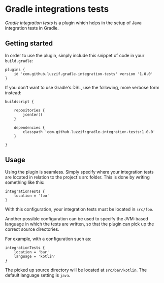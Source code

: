 # Gradle integrations tests

*Gradle integration tests* is a plugin which helps in the 
setup of Java integration tests in Gradle.

## Getting started

In order to use the plugin, simply include this snippet of 
code in your `build.gradle`:

```
plugins {
    id 'com.github.luzzif.gradle-integration-tests' version '1.0.0'
}
```

If you don't want to use Gradle's DSL, use the following, more 
verbose form instead:

```
buildscript {
    
    repositories {
        jcenter()
    }
    
    dependencies {
        classpath 'com.github.luzzif:gradle-integration-tests:1.0.0'
    }

}
```

## Usage

Using the plugin is seamless. Simply specify where your integration 
tests are located in relation to the project's src folder.
This is done by writing something like this:

```
integrationTests {
    location = 'foo'
}
```

With this configuration, your integration tests must be located in `src/foo`.

Another possible configuration can be used to specify the JVM-based language in 
which the tests are written, so that the plugin can pick up the correct 
source directories.

For example, with a configuration such as:

```
integrationTests {
    location = 'bar'
    language = 'kotlin'
}
```

The picked up source directory will be located at `src/bar/kotlin`. The default 
language setting is `java`.